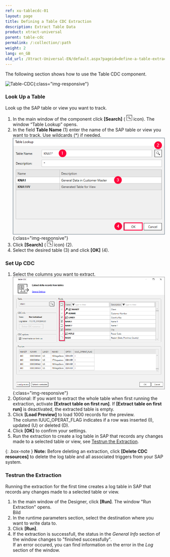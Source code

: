 ```yaml
---
ref: xu-tablecdc-01
layout: page
title: Defining a Table CDC Extraction
description: Extract Table Data
product: xtract-universal
parent: table-cdc
permalink: /:collection/:path
weight: 2
lang: en_GB
old_url: /Xtract-Universal-EN/default.aspx?pageid=define-a-table-extraction
---
```

The following section shows how to use the Table CDC component.

![Table-CDC](/img/content/tablecdc/table_cdc.png){:class="img-responsive"}

### Look Up a Table

Look up the SAP table or view you want to track.

1. In the main window of the component click **[Search]** ( ![magnifying-glass](/img/content/icons/magnifying-glass.png) icon). The window “Table Lookup” opens.
2. In the field **Table Name** (1) enter the name of the SAP table or view you want to track. Use wildcards (*) if needed.<br>
![Look-Up-Report](/img/content/table/table_look-up.png){:class="img-responsive"}
3. Click **[Search]** ( ![magnifying-glass](/img/content/icons/magnifying-glass.png) icon) (2).
4. Select the desired table (3) and click **[OK]** (4).


### Set Up CDC

1. Select the columns you want to extract.<br> 
![Table-CDC-Setup](/img/content/tablecdc/table-cdc-kna1.png){:class="img-responsive"}
2. Optional: If you want to extract the whole table when first running the extraction, activate **[Extract table on first run]**. If **[Extract table on first run]** is deactivated, the extracted table is empty.
3. Click **[Load Preview]** to load 1000 records for the preview.<br>
The column IUUC_OPERAT_FLAG indicates if a row was inserted (I), updated (U) or deleted (D).
4. Click **[OK]** to confirm your settings.
5. Run the extraction to create a log table in SAP that records any changes made to a selected table or view, see [Testrun the Extraction](#testrun-the-extraction). <br>

{: .box-note }
**Note:** Before deleting an extraction, click **[Delete CDC resources]** to delete the log table and all associated triggers from your SAP system.

<!---

#### Append Data to an Existing File
To append the extracted data to an existing file...
Only destinations with the "Existing File" subsection???

Note that data that was deleted is not removed from the existing table. 

-->

### Testrun the Extraction

Running the extraction for the first time creates a log table in SAP that records any changes made to a selected table or view.

1. In the main window of the Designer, click **[Run]**. The window "Run Extraction" opens.<br> Bild
2. In the runtime parameters section, select the destination where you want to write data to.
3. Click **[Run]**.
4. If the extraction is successfull, the status in the *General Info* section of the window changes to "finished successfully".<br>
If an error occured, you can find information on the error in the *Log* section of the window.


<!---
{: .box-tip }
**Tip:** If you set the extraction to extract the whole table on your first run, follow steps 1 to 4, then change data in SAP and repeat the steps to check the delta extraction. 
-->

